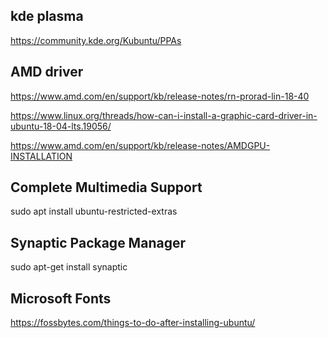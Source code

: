 ## kde plasma

https://community.kde.org/Kubuntu/PPAs

## AMD driver

https://www.amd.com/en/support/kb/release-notes/rn-prorad-lin-18-40

https://www.linux.org/threads/how-can-i-install-a-graphic-card-driver-in-ubuntu-18-04-lts.19056/

https://www.amd.com/en/support/kb/release-notes/AMDGPU-INSTALLATION

## Complete Multimedia Support

sudo apt install ubuntu-restricted-extras

## Synaptic Package Manager

sudo apt-get install synaptic

## Microsoft Fonts

https://fossbytes.com/things-to-do-after-installing-ubuntu/
